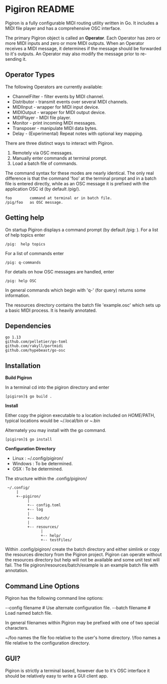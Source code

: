 # Pigiron README

Pigiron is a fully configurable MIDI routing utility written in Go.  It
includes a MIDI file player and has a comprehensive OSC interface. 

The primary Pigiron object is called an **Operator**.  Each Operator has
zero or more MIDI inputs and zero or more MIDI outputs.   When an Operator
receives a MIDI message, it determines if the message should be forwarded
to it's outputs.  An Operator may also modify the message prior to
re-sending it.  

## Operator Types

The following Operators are currently available:


- ChannelFilter - filter events by MIDI channel.
- Distributor - transmit events over several MIDI channels.
- MIDIInput - wrapper for MIDI input device.
- MIDIOutput - wrapper for MIDI output device.
- MIDIPlayer - MIDI file player.
- Monitor - print incoming MIDI messages.
- Transposer - manipulate MIDI data bytes.
- Delay - (Experimental) Repeat notes with optional key mapping.


There are three distinct ways to interact with Pigiron.

1. Remotely via OSC messages.
2. Manually enter commands at terminal prompt.
3. Load a batch file of commands.


The command syntax for these modes are nearly identical.  The only real
difference is that the command 'foo' at the terminal prompt and in a batch
file is entered directly, while as an OSC message it is prefixed with the
application OSC id (by default /pig/).

	foo        command at terminal or in batch file.
	/pig/foo   as OSC message.
	

## Getting help

On startup Pigiron displays a command prompt (by default /pig: ).   For a
list of help topics enter

	/pig:  help topics
	
For a list of commands enter

	/pig: q-commands
	
For details on how OSC messages are handled, enter

	/pig: help OSC
	
In general commands which begin with 'q-' (for query) returns some
information.  

The resources directory contains the batch file 'example.osc'
which sets up a basic MIDI process.  It is heavily annotated.



## Dependencies
    go 1.13
	github.com/pelletier/go-toml
	github.com/rakyll/portmidi
    github.com/hypebeast/go-osc


## Installation

**Build Pigiron**

In a terminal cd into the pigiron directory and enter

    [pigiron]$ go build .


**Install**

Either copy the pigiron executable to a location included on $HOME/$PATH, typical
locations would be ~/.local/bin or ~.bin

Alternately you may install with the go command.

    [pigiron]$ go install 


**Configuration Directory**

- Linux   : ~/.config/pigiron/
- Windows : To be determined.
- OSX     : To be determined.

The structure within the .config/pigiron/

     ~/.config/
	     |
		 +--pigiron/
              |
              +-- config.toml
              +-- log
              |
              +-- batch/
              |
              +-- resources/
                    |
                    +-- help/
                    +-- testFiles/

   

Within .config/pigiron/ create the batch directory and either simlink or
copy the resources directory from the Pigiron project.   Pigiron can
operate without the resources directory but help will not be available and
some unit test will fail.  The file pigiron/resources/batch/example is an
example batch file with annotation.



## Command Line Options

Pigiron has the following command line options:

--config filename    # Use alternate configuration file.
--batch filename     # Load named batch file.

In general filenames within Pigiron may be prefixed with one of two special
characters.  

  ~/foo names the file foo relative to the user's home directory.
  !/foo names a file relative to the configuration directory.
  
## GUI?

Pigiron is strictly a terminal based, however due to it's OSC
interface it should be relatively easy to write a GUI client app.  

